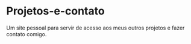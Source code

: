 # Projetos-e-contato
Um site pessoal para servir de acesso aos meus outros projetos e fazer contato comigo.
